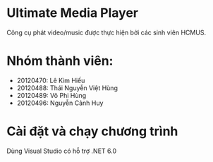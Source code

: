# Ultimate Media Player
Công cụ phát video/music được thực hiện bởi các sinh viên HCMUS.

# Nhóm thành viên:

- 20120470: Lê Kim Hiếu
- 20120488: Thái Nguyễn Việt Hùng
- 20120489: Võ Phi Hùng
- 20120496: Nguyễn Cảnh Huy

# Cài đặt và chạy chương trình

Dùng Visual Studio có hỗ trợ .NET 6.0
